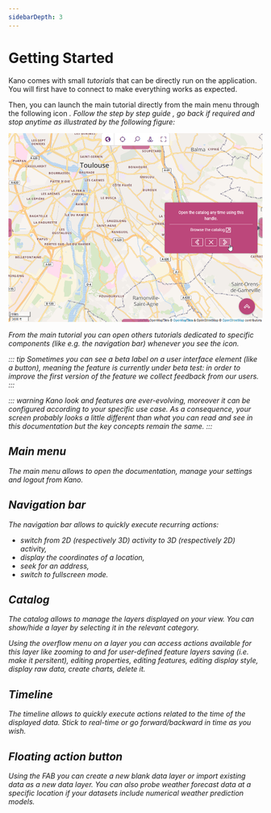 ```yaml
---
sidebarDepth: 3
---
```


# Getting Started

Kano comes with small *tutorials* that can be directly run on the application. You will first have to connect to make everything works as expected.

Then, you can launch the main tutorial directly from the main menu through the following icon <a href=""><i class="las la-question-circle"/></a>. Follow the step by step guide <a href=""><i class="las la-chevron-right"/></a>, go back if required <a href=""><i class="las la-chevron-left"/></a> and stop anytime <a href=""><i class="las la-times"/></a> as illustrated by the following figure:

![tour](../assets/kano-tour.png)

From the main tutorial you can open others tutorials dedicated to specific components (like e.g. the navigation bar) whenever you see the <i class="las la-external-link-square-alt"/> icon.

::: tip
Sometimes you can see a *beta* label on a user interface element (like a button), meaning the feature is currently under *beta test*: in order to improve the first version of the feature we collect feedback from our users.
:::

::: warning
Kano look and features are ever-evolving, moreover it can be configured according to your specific use case. As a consequence, your screen probably looks a little different than what you can read and see in this documentation but the key concepts remain the same.
:::

## Main menu

The main menu allows to open the documentation, manage your settings and logout from Kano.

## Navigation bar

The navigation bar allows to quickly execute recurring actions:
* switch from 2D (respectively 3D) activity to 3D (respectively 2D) activity,
* display the coordinates of a location,
* seek for an address,
* switch to fullscreen mode.

## Catalog

The catalog allows to manage the layers displayed on your view. You can show/hide a layer by selecting it in the relevant category.

Using the overflow menu on a layer you can access actions available for this layer like zooming to and for user-defined feature layers saving (i.e. make it persitent), editing properties, editing features, editing display style, display raw data, create charts, delete it.

## Timeline

The timeline allows to quickly execute actions related to the time of the displayed data. Stick to real-time or go forward/backward in time as you wish. 

## Floating action button

Using the FAB you can create a new blank data layer or import existing data as a new data layer. You can also probe weather forecast data at a specific location if your datasets include numerical weather prediction models.
